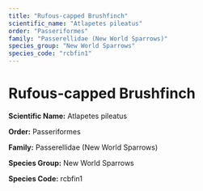```yaml
---
title: "Rufous-capped Brushfinch"
scientific_name: "Atlapetes pileatus"
order: "Passeriformes"
family: "Passerellidae (New World Sparrows)"
species_group: "New World Sparrows"
species_code: "rcbfin1"
---
```


# Rufous-capped Brushfinch

**Scientific Name:** Atlapetes pileatus

**Order:** Passeriformes

**Family:** Passerellidae (New World Sparrows)

**Species Group:** New World Sparrows

**Species Code:** rcbfin1
